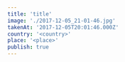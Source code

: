 ```yaml
---
title: 'title'
image: './2017-12-05_21-01-46.jpg'
takenAt: '2017-12-05T20:01:46.000Z'
country: '<country>'
place: '<place>'
publish: true
---
```

